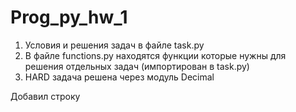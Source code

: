 # Prog_py_hw_1
1. Условия и решения задач в файле task.py
2. В файле functions.py находятся функции которые нужны для решения отдельных задач (импортирован в task.py)
3. HARD задача решена через модуль Decimal


Добавил строку
